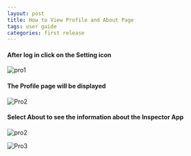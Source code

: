 ```yaml
---
layout: post
title: How to View Profile and About Page
tags: user guide
categories: first release
---
```


#### **After log in click on the Setting icon**


![pro1](https://user-images.githubusercontent.com/81990744/114576009-bdc03200-9c48-11eb-98ee-059cb3c951f4.png)


#### **The Profile page will be displayed**


![Pro2](https://user-images.githubusercontent.com/81990744/114576055-ca448a80-9c48-11eb-87c7-d4a9e89a2f8c.png)


#### **Select About to see the information about the Inspector App**


![pro2](https://user-images.githubusercontent.com/81990744/114630603-f97aec00-9c88-11eb-8808-b029ab434197.png)

![Pro3](https://user-images.githubusercontent.com/81990744/114576080-ce70a800-9c48-11eb-9b3e-2db9b37ce1d0.png)
